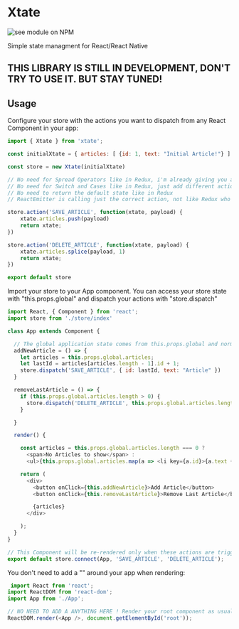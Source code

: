 # Xtate

![see module on NPM](https://nodei.co/npm/xtate.png?downloads=true&downloadRank=true&stars=true)

Simple state managment for React/React Native
 
## THIS LIBRARY IS STILL IN DEVELOPMENT, DON'T TRY TO USE IT. BUT STAY TUNED!
## Usage

Configure your store with the actions you want to dispatch from any React Component in your app:

```javascript
import { Xtate } from 'xtate';

const initialXtate = { articles: [ {id: 1, text: "Initial Article!"} ] }

const store = new Xtate(initialXtate)

// No need for Spread Operators like in Redux, i'm already giving you a copy of the store, modify that object as you whish!
// No need for Switch and Cases like in Redux, just add different actions as functions
// No need to return the default state like in Redux
// ReactEmitter is calling just the correct action, not like Redux who calls every reducer! 

store.action('SAVE_ARTICLE', function(xtate, payload) {
    xtate.articles.push(payload)
    return xtate;
})

store.action('DELETE_ARTICLE', function(xtate, payload) {
    xtate.articles.splice(payload, 1)
    return xtate;
})

export default store
```

Import your store to your App component. You can access your store state with "this.props.global" and dispatch your actions with "store.dispatch"

```javascript
import React, { Component } from 'react';
import store from './store/index'

class App extends Component {

  // The global application state comes from this.props.global and normal parameters are in this.props.local
  addNewArticle = () => {
    let articles = this.props.global.articles;
    let lastId = articles[articles.length - 1].id + 1;
    store.dispatch('SAVE_ARTICLE', { id: lastId, text: "Article" })
  }

  removeLastArticle = () => {
    if (this.props.global.articles.length > 0) {
      store.dispatch('DELETE_ARTICLE', this.props.global.articles.length - 1)
    }

  }

  render() {

    const articles = this.props.global.articles.length === 0 ?
      <span>No Articles to show</span> :
      <ul>{this.props.global.articles.map(a => <li key={a.id}>{a.text + ' ' + a.id}</li>)}</ul>;

    return (
      <div>
        <button onClick={this.addNewArticle}>Add Article</button>
        <button onClick={this.removeLastArticle}>Remove Last Article</button>

        {articles}
      </div>

    );
  }
}

// This Component will be re-rendered only when these actions are triggered. This will be optional
export default store.connect(App, 'SAVE_ARTICLE', 'DELETE_ARTICLE');
```

You don't need to add a "<Provider>" around your app when rendering:
  
 
```javascript
 import React from 'react';
import ReactDOM from 'react-dom';
import App from './App';

// NO NEED TO ADD A ANYTHING HERE ! Render your root component as usual
ReactDOM.render(<App />, document.getElementById('root'));
```
